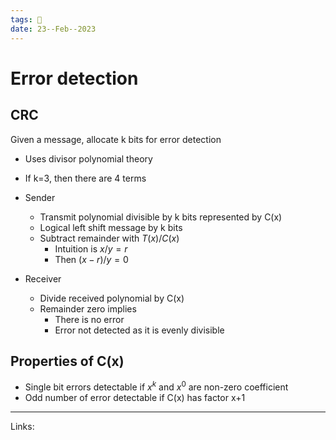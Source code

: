 ```yaml
---
tags: 🌱
date: 23--Feb--2023
---
```


# Error detection

## CRC
Given a message, allocate k bits for error detection
-  Uses divisor polynomial theory
- If k=3, then there are 4 terms

- Sender
    - Transmit polynomial divisible by k bits represented by C(x)
    - Logical left shift message by k bits
    - Subtract remainder with $T(x)/C(x)$
        - Intuition is $x/y = r$
        - Then $(x-r)/y = 0$
- Receiver
    - Divide received polynomial by C(x)
    - Remainder zero implies
        - There is no error
        - Error not detected as it is evenly divisible

## Properties of C(x)
- Single bit errors detectable if $x^k$ and $x^0$ are non-zero coefficient
- Odd number of error detectable if C(x) has factor x+1

---
Links: 